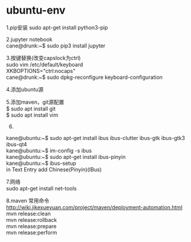 # ubuntu-env
1.pip安装
sudo apt-get install python3-pip   

2.jupyter notebook  
cane@drunk:~$ sudo pip3 install jupyter  

3.按键替换(改变capslock为ctrl)  
sudo vim /etc/default/keyboard  
XKBOPTIONS="ctrl:nocaps"  
cane@drunk:~$ sudo dpkg-reconfigure keyboard-configuration 

4.添加ubuntu源  

5.添加maven，git源配置  
$ sudo apt install git  
$ sudo apt install vim  

6.
kane@ubuntu:~$ sudo apt-get install ibus ibus-clutter ibus-gtk ibus-gtk3 ibus-qt4  
kane@ubuntu:~$ im-config -s ibus  
kane@ubuntu:~$ sudo apt-get install ibus-pinyin   
kane@ubuntu:~$ ibus-setup    
in Text Entry add Chinese(Pinyin)(IBus)   

7.网络   
sudo apt-get install net-tools    

8.maven 常用命令   
http://wiki.jikexueyuan.com/project/maven/deployment-automation.html    
mvn release:clean   
mvn release:rollback   
mvn release:prepare   
mvn release:perform   


